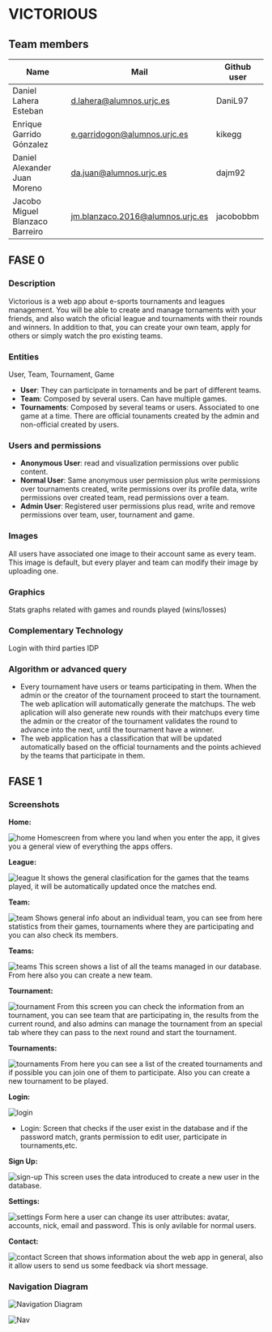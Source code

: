 # VICTORIOUS

## Team members

| Name | Mail | Github user|
|--------|--------|------------|
|Daniel Lahera Esteban| d.lahera@alumnos.urjc.es | DaniL97 |
|Enrique Garrido Gónzalez | e.garridogon@alumnos.urjc.es | kikegg |
|Daniel Alexander Juan Moreno | da.juan@alumnos.urjc.es | dajm92 |
|Jacobo Miguel Blanzaco Barreiro  | jm.blanzaco.2016@alumnos.urjc.es | jacobobbm |

## FASE 0

### Description

Victorious is a web app about e-sports tournaments and leagues management. You will be able to create and manage tornaments with your friends, and also watch the oficial league and tournaments with their rounds and winners.
In addition to that, you can create your own team, apply for others or simply watch the pro existing teams.

### Entities

User, Team, Tournament, Game

* **User**: They can participate in tornaments and be part of different teams.
* **Team**: Composed by several users. Can have multiple games.
* **Tournaments**: Composed by several teams or users. Associated to one game at a time. There are official tounaments created by the admin and non-official created by users.

### Users and permissions

* **Anonymous User**: read and visualization permissions over public content. 
* **Normal User**: Same anonymous user permission plus write permissions over tournaments created, write permissions over its profile data, write permissions over created team, read permissions over a team.
* **Admin User**: Registered user permissions plus read, write and remove permissions over team, user, tournament and game. 

### Images

All users have associated one image to their account same as every team. This image is default, but every player and team can modify their image by uploading one.

### Graphics

Stats graphs related with games and rounds played (wins/losses) 

### Complementary Technology

Login with third parties IDP

### Algorithm or advanced query

- Every tournament have users or teams participating in them. When the admin or the creator of the tournament proceed to start the tournament. The web aplication will automatically generate the matchups.
The web aplication will also generate new rounds with their matchups every time the admin or the creator of the tournament validates the round to advance into the next, until the tournament have a winner.
- The web application has a classification that will be updated automatically based on the official tournaments and the points achieved by the teams that participate in them. 

## FASE 1

### Screenshots

**Home:**

![home](Screenshots/Home.jpg)
Homescreen from where you land when you enter the app, it gives you a general view of everything the apps offers.

**League:**

![league](Screenshots/League.jpg)
It shows the general clasification for the games that the teams played, it will be automatically updated once the matches end.

**Team:**

![team](Screenshots/Team.jpg)
Shows general info about an individual team, you can see from here statistics from their games, tournaments where they are participating and you can also check its members.

**Teams:**

![teams](Screenshots/Teams.jpg)
This screen shows a list of all the teams managed in our database. From here also you can create a new team.

**Tournament:**

![tournament](Screenshots/Tournament.jpg)
From this screen you can check the information from an tournament, you can see team that are participating in, the results from the current round, and also admins can manage the tournament from an special tab where they can pass to the next round and start the tournament.

**Tournaments:**

![tournaments](Screenshots/Tournaments.jpg)
From here you can see a list of the created tournaments and if possible you can join one of them to participate. Also you can create a new tournament to be played.

**Login:**

![login](Screenshots/Login.jpg)
- Login: Screen that checks if the user exist in the database and if the password match, grants permission to edit user, participate in tournaments,etc.

**Sign Up:**

![sign-up](Screenshots/Sign-up.jpg)
This screen uses the data introduced to create a new user in the database.

**Settings:**

![settings](Screenshots/Settings.jpg)
Form here a user can change its user attributes: avatar, accounts, nick, email and password. This is only avilable for normal users.

**Contact:**

![contact](Screenshots/Contact.jpg)
Screen that shows information about the web app in general, also it allow users to send us some feedback via short message.

### Navigation Diagram
![Navigation Diagram](Screenshots/NavigationDiagram.jpg)

![Nav](Screenshots/Nav.jpg)

